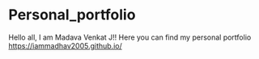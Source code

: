 # Personal_portfolio
Hello all, I am Madava Venkat J!! Here you can find my personal portfolio
https://iammadhav2005.github.io/
